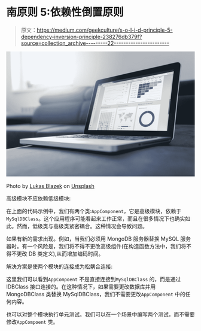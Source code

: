 # 南原则 5:依赖性倒置原则

> 原文：<https://medium.com/geekculture/s-o-l-i-d-principle-5-dependency-inversion-principle-238276db379f?source=collection_archive---------22----------------------->

![](img/4c0c2f7d508e5d7fba908b353d25188b.png)

Photo by [Lukas Blazek](https://unsplash.com/@goumbik?utm_source=medium&utm_medium=referral) on [Unsplash](https://unsplash.com?utm_source=medium&utm_medium=referral)

高级模块不应依赖低级模块:

在上面的代码示例中，我们有两个类:`AppComponent`，它是高级模块，依赖于`MySqlDBClass`。这个应用程序可能看起来工作正常，而且在很多情况下也确实如此。然而，低级类与高级类紧密耦合。这种情况会导致问题。

如果有新的需求出现。例如，当我们必须用 MongoDB 服务器替换 MySQL 服务器时。有一个风险是，我们将不得不更改高级组件(在构造函数方法中，我们将不得不更改 DB 类定义),从而增加编码时间。

解决方案是使两个模块的连接成为松耦合连接:

这里我们可以看到`AppCompoent` 不是直接连接到`MySqlDBClass` 的，而是通过 IDBClass 接口连接的。在这种情况下，如果需要更改数据库并用 MongoDBClass 类替换 MySqlDBClass，我们不需要更改`AppComponent` 中的任何内容。

也可以对整个模块执行单元测试。我们可以在一个场景中编写两个测试，而不需要修改`AppCompoent` 类。